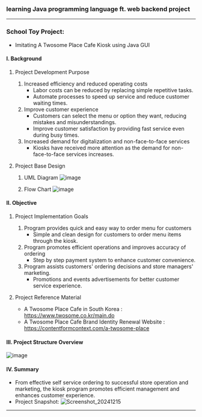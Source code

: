 <h3>learning Java programming language ft. web backend project</h3>

---

### School Toy Project: 

* Imitating A Twosome Place Cafe Kiosk using Java GUI

#### I. Background

1. Project Development Purpose
    1) Increased efficiency and reduced operating costs
          -	Labor costs can be reduced by replacing simple repetitive tasks.
          -	Automate processes to speed up service and reduce customer waiting times.
    2) Improve customer experience
          -	Customers can select the menu or option they want, reducing mistakes and misunderstandings.
          -	Improve customer satisfaction by providing fast service even during busy times.
    3) Increased demand for digitalization and non-face-to-face services
          - Kiosks have received more attention as the demand for non-face-to-face services increases.

2. Project Base Design
    1) UML Diagram
       ![image](https://github.com/user-attachments/assets/f91f89ef-f290-4f75-8ba2-1cf399401eef)

    2) Flow Chart
       ![image](https://github.com/user-attachments/assets/b513ae4b-4429-406d-914b-52938fcf03be)

#### II. Objective

1. Project Implementation Goals
    1) Program provides quick and easy way to order menu for customers
          -	Simple and clean design for customers to order menu items through the kiosk.
    2) Program promotes efficient operations and improves accuracy of ordering
          -	Step by step payment system to enhance customer convenience.
    3) Program assists customers' ordering decisions and store managers' marketing. 
          -	Promotions and events advertisements for better customer service experience.

2. Project Reference Material
    -	A Twosome Place Cafe in South Korea : https://www.twosome.co.kr/main.do
    -	A Twosome Place Cafe Brand Identity Renewal Website : https://contentformcontext.com/a-twosome-place

#### III. Project Structure Overview

![image](https://github.com/user-attachments/assets/2e6e7833-ac2d-42a7-8bca-aa744ce20001)

#### IV. Summary
   - From effective self service ordering to successful store operation and marketing, the kiosk program promotes efficient management and enhances customer experience.
   - Project Snapshot:
    ![Screenshot_20241215](https://github.com/user-attachments/assets/b145aaf9-f446-4fed-bfba-ed9230726857)

---
